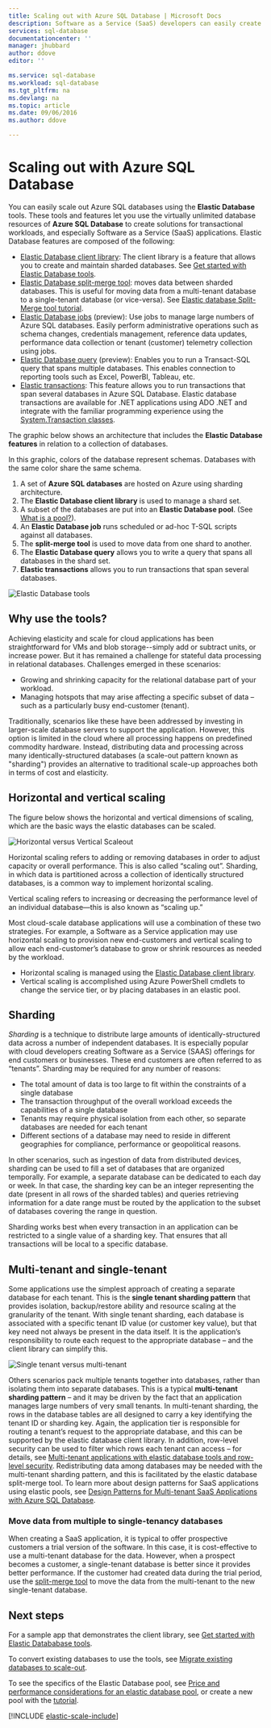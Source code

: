```yaml
---
title: Scaling out with Azure SQL Database | Microsoft Docs
description: Software as a Service (SaaS) developers can easily create elastic, scalable databases in the cloud using these tools
services: sql-database
documentationcenter: ''
manager: jhubbard
author: ddove
editor: ''

ms.service: sql-database
ms.workload: sql-database
ms.tgt_pltfrm: na
ms.devlang: na
ms.topic: article
ms.date: 09/06/2016
ms.author: ddove

---
```

# Scaling out with Azure SQL Database
You can easily scale out Azure SQL databases using the **Elastic Database** tools. These tools and features let you use the virtually unlimited database resources of **Azure SQL Database** to create solutions for transactional workloads, and especially Software as a Service (SaaS) applications. Elastic Database features are composed of the following:

* [Elastic Database client library](sql-database-elastic-database-client-library.md): The client library is a feature that allows you to create and maintain sharded databases.  See [Get started with Elastic Database tools](sql-database-elastic-scale-get-started.md).
* [Elastic Database split-merge tool](sql-database-elastic-scale-overview-split-and-merge.md): moves data between sharded databases. This is useful for moving data from a multi-tenant database to a single-tenant database (or vice-versa). See [Elastic database Split-Merge tool tutorial](sql-database-elastic-scale-configure-deploy-split-and-merge.md).
* [Elastic Database jobs](sql-database-elastic-jobs-overview.md) (preview): Use jobs to manage large numbers of Azure SQL databases. Easily perform administrative operations such as schema changes, credentials management, reference data updates, performance data collection or tenant (customer) telemetry collection using jobs.
* [Elastic Database query](sql-database-elastic-query-overview.md) (preview): Enables you to run a Transact-SQL query that spans multiple databases. This enables connection to reporting tools such as Excel, PowerBI, Tableau, etc.
* [Elastic transactions](sql-database-elastic-transactions-overview.md): This feature allows you to run transactions that span several databases in Azure SQL Database. Elastic database transactions are available for .NET applications using ADO .NET and integrate with the familiar programming experience using the [System.Transaction classes](https://msdn.microsoft.com/library/system.transactions.aspx).

The graphic below shows an architecture that includes the **Elastic Database features** in relation to a collection of databases.

In this graphic, colors of the database represent schemas. Databases with the same color share the same schema.

1. A set of **Azure SQL databases** are hosted on Azure using sharding architecture.
2. The **Elastic Database client library** is used to manage a shard set.
3. A subset of the databases are put into an **Elastic Database pool**. (See [What is a pool?](sql-database-elastic-pool.md)).
4. An **Elastic Database job** runs scheduled or ad-hoc T-SQL scripts against all databases.
5. The **split-merge tool** is used to move data from one shard to another.
6. The **Elastic Database query** allows you to write a query that spans all databases in the shard set.
7. **Elastic transactions** allows you to run transactions that span several databases. 

![Elastic Database tools][1]

## Why use the tools?
Achieving elasticity and scale for cloud applications has been straightforward for VMs and blob storage--simply add or subtract units, or increase power. But it has remained a challenge for stateful data processing in relational databases. Challenges emerged in these scenarios:

* Growing and shrinking capacity for the relational database part of your workload.
* Managing hotspots that may arise affecting a specific subset of data – such as a particularly busy end-customer (tenant).

Traditionally, scenarios like these have been addressed by investing in larger-scale database servers to support the application. However, this option is limited in the cloud where all processing happens on predefined commodity hardware. Instead, distributing data and processing across many identically-structured databases (a scale-out pattern known as "sharding") provides an alternative to traditional scale-up approaches both in terms of cost and elasticity.

## Horizontal and vertical scaling
The figure below shows the horizontal and vertical dimensions of scaling, which are the basic ways the elastic databases can be scaled.

![Horizontal versus Vertical Scaleout][2]

Horizontal scaling refers to adding or removing databases in order to adjust capacity or overall performance. This is also called “scaling out”. Sharding, in which data is partitioned across a collection of identically structured databases, is a common way to implement horizontal scaling.  

Vertical scaling refers to increasing or decreasing the performance level of an individual database—this is also known as “scaling up.”

Most cloud-scale database applications will use a combination of these two strategies. For example, a Software as a Service application may use horizontal scaling to provision new end-customers and vertical scaling to allow each end-customer’s database to grow or shrink resources as needed by the workload.

* Horizontal scaling is managed using the [Elastic Database client library](sql-database-elastic-database-client-library.md).
* Vertical scaling is accomplished using Azure PowerShell cmdlets to change the service tier, or by placing databases in an elastic pool.

## Sharding
*Sharding* is a technique to distribute large amounts of identically-structured data across a number of independent databases. It is especially popular with cloud developers creating Software as a Service (SAAS) offerings for end customers or businesses. These end customers are often referred to as “tenants”. Sharding may be required for any number of reasons:  

* The total amount of data is too large to fit within the constraints of a single database
* The transaction throughput of the overall workload exceeds the capabilities of a single database
* Tenants may require physical isolation from each other, so separate databases are needed for each tenant
* Different sections of a database may need to reside in different geographies for compliance, performance or geopolitical reasons.

In other scenarios, such as ingestion of data from distributed devices, sharding can be used to fill a set of databases that are organized temporally. For example, a separate database can be dedicated to each day or week. In that case, the sharding key can be an integer representing the date (present in all rows of the sharded tables) and queries retrieving information for a date range must be routed by the application to the subset of databases covering the range in question.

Sharding works best when every transaction in an application can be restricted to a single value of a sharding key. That ensures that all transactions will be local to a specific database.

## Multi-tenant and single-tenant
Some applications use the simplest approach of creating a separate database for each tenant. This is the **single tenant sharding pattern** that provides isolation, backup/restore ability and resource scaling at the granularity of the tenant. With single tenant sharding, each database is associated with a specific tenant ID value (or customer key value), but that key need not always be present in the data itself. It is the application’s responsibility to route each request to the appropriate database – and the client library can simplify this.

![Single tenant versus multi-tenant][4]

Others scenarios pack multiple tenants together into databases, rather than isolating them into separate databases. This is a typical **multi-tenant sharding pattern** – and it may be driven by the fact that an application manages large numbers of very small tenants. In multi-tenant sharding, the rows in the database tables are all designed to carry a key identifying the tenant ID or sharding key. Again, the application tier is responsible for routing a tenant’s request to the appropriate database, and this can be supported by the elastic database client library. In addition, row-level security can be used to filter which rows each tenant can access – for details, see [Multi-tenant applications with elastic database tools and row-level security](sql-database-elastic-tools-multi-tenant-row-level-security.md). Redistributing data among databases may be needed with the multi-tenant sharding pattern, and this is facilitated by the elastic database split-merge tool. To learn more about design patterns for SaaS applications using elastic pools, see [Design Patterns for Multi-tenant SaaS Applications with Azure SQL Database](sql-database-design-patterns-multi-tenancy-saas-applications.md).

### Move data from multiple to single-tenancy databases
When creating a SaaS application, it is typical to offer prospective customers a trial version of the software. In this case, it is cost-effective to use a multi-tenant database for the data. However, when a prospect becomes a customer, a single-tenant database is better since it provides better performance. If the customer had created data during the trial period, use the [split-merge tool](sql-database-elastic-scale-overview-split-and-merge.md) to move the data from the multi-tenant to the new single-tenant database.

## Next steps
For a sample app that demonstrates the client library, see [Get started with Elastic Datababase tools](sql-database-elastic-scale-get-started.md).

To convert existing databases to use the tools, see [Migrate existing databases to scale-out](sql-database-elastic-convert-to-use-elastic-tools.md).

To see the specifics of the Elastic Database pool, see [Price and performance considerations for an elastic database pool](sql-database-elastic-pool-guidance.md), or create a new pool with the [tutorial](sql-database-elastic-pool-create-portal.md).  

[!INCLUDE [elastic-scale-include](../../includes/elastic-scale-include.md)]

<!--Anchors-->
<!--Image references-->
[1]:./media/sql-database-elastic-scale-introduction/tools.png
[2]:./media/sql-database-elastic-scale-introduction/h_versus_vert.png
[3]:./media/sql-database-elastic-scale-introduction/overview.png
[4]:./media/sql-database-elastic-scale-introduction/single_v_multi_tenant.png


